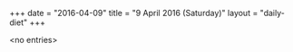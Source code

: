 +++
date = "2016-04-09"
title = "9 April 2016 (Saturday)"
layout = "daily-diet"
+++

<p>&lt;no entries&gt;</p>